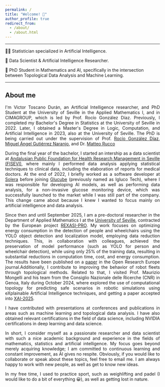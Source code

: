 ```yaml
---
permalink: /
title: "Welcome! 👋"
author_profile: true
redirect_from: 
  - /about/
  - /about.html
---
```



<hr>

<div>
<p>👨‍🎓 Statistician specialized in Artificial Intelligence.</p>
<p>🔭 Data Scientist & Artificial Intelligence Researcher.</p>
<p>🌱 PhD Student in Mathematics and AI, specifically in the intersection between Topological Data Analysis and Machine Learning.</p>
</div>

<hr>

<div align="justify">

<h2> About me </h2>

<p>

I'm Victor Toscano Durán, an Artificial Intelligence researcher, and PhD Student at the University of Seville in the Applied Mathematics I, and in CIMAGROUP, which is led by Prof. Rocío González Díaz. Previously, I completed my Bachelor's Degree in Statistics at the University of Seville in 2022. Later, I obtained a Master's Degree in Logic, Computation, and Artificial Intelligence in 2023, also at the University of Seville. The PhD is being carried out under the supervision of Prof. <a href="https://personal.us.es/rogodi/index.htm">Rocío González Díaz</a>, <a href="https://www.cs.us.es/~naranjo/">Miguel Ángel Gutiérrez Naranjo</a>, and Dr. <a href="https://www.linkedin.com/in/matteo-rucco-15561a64/">Matteo Rucco</a>
</p>

<p>
During the final year of the bachelor, I started an intership as a data scientist at <a href="https://fisevi.com/">Andalusian Public Foundation for Health Research Management in Seville (FISEVI)</a>, where mainly I performed data analysis applying statistical techniques to clinical data, including the elaboration of reports for medical doctors. At the end of 2022, I briefly worked as a software developer at <a href="https://www.solera.com/">Solera</a> before joining <a href="https://www.glucube.com/">Glucube</a> (previously named as Igluco Tech), where I was responsible for developing AI models, as well as performing data analysis, for a non-invasive glucose monitoring device, which was successfully launched to the market while I was still part of the company. This change came about because I knew I wanted to focus mainly on artificial intelligence and data analysis.
</p>

<p>
Since then and until September 2025, I am a pre-doctoral researcher in the Department of Applied Mathematics I at the <a href="https://www.us.es/">University of Seville</a>, contracted by the European project <a href="https://rexasi-pro.spindoxlabs.com/">REXASI-PRO</a>. My work focuses on optimizing energy consumption in the detection of people and wheelchairs using the YOLO object detection and localization model, employing data reduction techniques. This, in collaboration with colleagues, achieved the preservation of model performance (such as YOLO for person and wheelchair detection), while using only 25% of the training data, resulting in substantial reductions in computation time, cost, and energy consumption. The results have been published on a <a href="https://open-research-europe.ec.europa.eu/articles/4-101">paper</a> in the Open Research Europe journal.Additionally, I contribute to improving the behavior of robot fleets through topological methods. Related to that, I visited Prof. Maurizio Mongelli and his team from the Consiglio Nazionale delle Ricerche (CNR) in Genoa, Italy during October 2024, where explored the use of computational topology for predicting safe scenarios in robotic simulations using eXplainable Artificial Intelligence techniques, and getting a paper accepted into <a href="https://xaiworldconference.com/2025/">XAI-2025</a>. 
</p>

<p>
I have contributed with presentations at conferences and publications in areas such as machine learning and topological data analysis. I have also obtained relevant certifications in the field of data science, including NVIDIA certifications in deep learning and data science. 
</p>

<p>
In short, I consider myself as a passionate researcher and data scientist with such a nice academic background and experience in the fields of mathematics, statistics and artificial intelligence. My focus goes beyond merely acquiring knowledge; I am committed to continuous learning and constant improvement, as AI gives no respite. Obviously, if you would like to collaborate or speak about these topics, feel free to email me. I am always happy to work with new people, as well as get to know new ideas.
</p>

<p>
In my free time, I used to practice sport, such as weighlifting and padel (I would like to do a bit of everything 😀), as well as getting lost in nature.
</p>

<!-- This is the front page of a website that is powered by the [Academic Pages template](https://github.com/academicpages/academicpages.github.io) and hosted on GitHub pages. [GitHub pages](https://pages.github.com) is a free service in which websites are built and hosted from code and data stored in a GitHub repository, automatically updating when a new commit is made to the respository. This template was forked from the [Minimal Mistakes Jekyll Theme](https://mmistakes.github.io/minimal-mistakes/) created by Michael Rose, and then extended to support the kinds of content that academics have: publications, talks, teaching, a portfolio, blog posts, and a dynamically-generated CV. You can fork [this repository](https://github.com/academicpages/academicpages.github.io) right now, modify the configuration and markdown files, add your own PDFs and other content, and have your own site for free, with no ads! An older version of this template powers my own personal website at [stuartgeiger.com](http://stuartgeiger.com), which uses [this Github repository](https://github.com/staeiou/staeiou.github.io).

</div>
A data-driven personal website
======
Like many other Jekyll-based GitHub Pages templates, Academic Pages makes you separate the website's content from its form. The content & metadata of your website are in structured markdown files, while various other files constitute the theme, specifying how to transform that content & metadata into HTML pages. You keep these various markdown (.md), YAML (.yml), HTML, and CSS files in a public GitHub repository. Each time you commit and push an update to the repository, the [GitHub pages](https://pages.github.com/) service creates static HTML pages based on these files, which are hosted on GitHub's servers free of charge.

Many of the features of dynamic content management systems (like Wordpress) can be achieved in this fashion, using a fraction of the computational resources and with far less vulnerability to hacking and DDoSing. You can also modify the theme to your heart's content without touching the content of your site. If you get to a point where you've broken something in Jekyll/HTML/CSS beyond repair, your markdown files describing your talks, publications, etc. are safe. You can rollback the changes or even delete the repository and start over -- just be sure to save the markdown files! Finally, you can also write scripts that process the structured data on the site, such as [this one](https://github.com/academicpages/academicpages.github.io/blob/master/talkmap.ipynb) that analyzes metadata in pages about talks to display [a map of every location you've given a talk](https://academicpages.github.io/talkmap.html).

Getting started
======
1. Register a GitHub account if you don't have one and confirm your e-mail (required!)
1. Fork [this repository](https://github.com/academicpages/academicpages.github.io) by clicking the "fork" button in the top right. 
1. Go to the repository's settings (rightmost item in the tabs that start with "Code", should be below "Unwatch"). Rename the repository "[your GitHub username].github.io", which will also be your website's URL.
1. Set site-wide configuration and create content & metadata (see below -- also see [this set of diffs](http://archive.is/3TPas) showing what files were changed to set up [an example site](https://getorg-testacct.github.io) for a user with the username "getorg-testacct")
1. Upload any files (like PDFs, .zip files, etc.) to the files/ directory. They will appear at https://[your GitHub username].github.io/files/example.pdf.  
1. Check status by going to the repository settings, in the "GitHub pages" section

Site-wide configuration
------
The main configuration file for the site is in the base directory in [_config.yml](https://github.com/academicpages/academicpages.github.io/blob/master/_config.yml), which defines the content in the sidebars and other site-wide features. You will need to replace the default variables with ones about yourself and your site's github repository. The configuration file for the top menu is in [_data/navigation.yml](https://github.com/academicpages/academicpages.github.io/blob/master/_data/navigation.yml). For example, if you don't have a portfolio or blog posts, you can remove those items from that navigation.yml file to remove them from the header. 

Create content & metadata
------
For site content, there is one markdown file for each type of content, which are stored in directories like _publications, _talks, _posts, _teaching, or _pages. For example, each talk is a markdown file in the [_talks directory](https://github.com/academicpages/academicpages.github.io/tree/master/_talks). At the top of each markdown file is structured data in YAML about the talk, which the theme will parse to do lots of cool stuff. The same structured data about a talk is used to generate the list of talks on the [Talks page](https://academicpages.github.io/talks), each [individual page](https://academicpages.github.io/talks/2012-03-01-talk-1) for specific talks, the talks section for the [CV page](https://academicpages.github.io/cv), and the [map of places you've given a talk](https://academicpages.github.io/talkmap.html) (if you run this [python file](https://github.com/academicpages/academicpages.github.io/blob/master/talkmap.py) or [Jupyter notebook](https://github.com/academicpages/academicpages.github.io/blob/master/talkmap.ipynb), which creates the HTML for the map based on the contents of the _talks directory).

**Markdown generator**

I have also created [a set of Jupyter notebooks](https://github.com/academicpages/academicpages.github.io/tree/master/markdown_generator
) that converts a CSV containing structured data about talks or presentations into individual markdown files that will be properly formatted for the Academic Pages template. The sample CSVs in that directory are the ones I used to create my own personal website at stuartgeiger.com. My usual workflow is that I keep a spreadsheet of my publications and talks, then run the code in these notebooks to generate the markdown files, then commit and push them to the GitHub repository.

How to edit your site's GitHub repository
------
Many people use a git client to create files on their local computer and then push them to GitHub's servers. If you are not familiar with git, you can directly edit these configuration and markdown files directly in the github.com interface. Navigate to a file (like [this one](https://github.com/academicpages/academicpages.github.io/blob/master/_talks/2012-03-01-talk-1.md) and click the pencil icon in the top right of the content preview (to the right of the "Raw | Blame | History" buttons). You can delete a file by clicking the trashcan icon to the right of the pencil icon. You can also create new files or upload files by navigating to a directory and clicking the "Create new file" or "Upload files" buttons. 

Example: editing a markdown file for a talk
![Editing a markdown file for a talk](/images/editing-talk.png)

For more info
------
More info about configuring Academic Pages can be found in [the guide](https://academicpages.github.io/markdown/). The [guides for the Minimal Mistakes theme](https://mmistakes.github.io/minimal-mistakes/docs/configuration/) (which this theme was forked from) might also be helpful. -->

